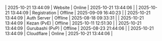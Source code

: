 | 2025-10-21 13:44:09 | Website | Online | 2025-10-21 13:44:06 |
| 2025-10-21 13:44:09 | Registration | Offline | 2025-09-09 16:40:23 |
| 2025-10-21 13:44:09 | Auth Server | Offline | 2025-08-18 09:33:31 |
| 2025-10-21 13:44:09 | Kezan (PvE) | Offline | 2025-10-11 12:51:30 |
| 2025-10-21 13:44:09 | Gurubashi (PvP) | Offline | 2025-08-23 21:44:06 |
| 2025-10-21 13:44:09 | Cloudflare | Online | 2025-10-21 13:44:06 |
